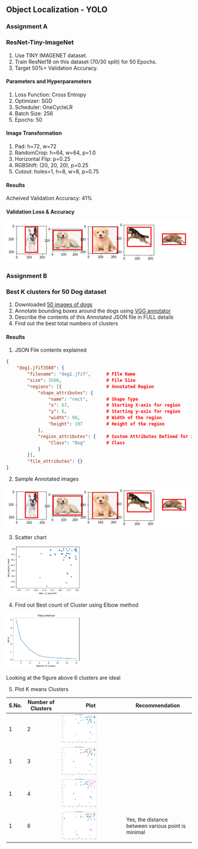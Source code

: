 ##   Object Localization - YOLO

### Assignment A
### ResNet-Tiny-ImageNet
1. Use TINY IMAGENET dataset. 
2. Train ResNet18 on this dataset (70/30 split) for 50 Epochs.
3. Target 50%+ Validation Accuracy.

#### Parameters and Hyperparameters
1. Loss Function: Cross Entropy
2. Optimizer: SGD
3. Scheduler: OneCycleLR
4. Batch Size: 256
5. Epochs: 50

#### Image Transformation
1. Pad: h=72, w=72
2. RandomCrop: h=64, w=64, p=1.0
3. Horizontal Flip: p=0.25
4. RGBShift: (20, 20, 20), p=0.25
5. Cutout: holes=1, h=8, w=8, p=0.75

#### Results
Acheived Validation Accuracy: 41%

#### Validation Loss & Accuracy
![](https://github.com/anuragal/deep-learning/blob/master/S12/Assignment_B/files/annotated_5dog_image.png)

### Assignment B
### Best K clusters for 50 Dog dataset
1. Downloaded [50 images of dogs](https://github.com/anuragal/deep-learning/tree/master/S12/Assignment_B/dog_images)
2. Annotate bounding boxes around the dogs using [VGG annotator](http://www.robots.ox.ac.uk/~vgg/software/via/)
3. Describe the contents of this Annotated JSON file in FULL details 
4. Find out the best total numbers of clusters

#### Results
1. JSON File contents explained

```json
{
    "dog1.jfif3560": {
        "filename": "dog1.jfif",      # FIle Name
        "size": 3560,                 # File Size
        "regions": [{                 # Annotated Region
            "shape_attributes": {     
                "name": "rect",       # Shape Type
                "x": 67,              # Starting X-axis for region
                "y": 6,               # Starting y-axis for region
                "width": 98,          # Width of the region
                "height": 197         # Height of the region
            },
            "region_attributes": {    # Custom Attributes Defined for image
                "Class": "Dog"        # Class
            }
        }],
        "file_attributes": {}
}
```

2. Sample Annotated images

![](https://github.com/anuragal/deep-learning/blob/master/S12/Assignment_B/files/annotated_5dog_image.png)

3. Scatter chart

<a href="url"><img src="https://github.com/anuragal/deep-learning/blob/master/S12/Assignment_B/files/scatter_log.png" height="40%" width="40%" ></a>


4. Find out Best count of Cluster using Elbow method

<a href="url"><img src="https://github.com/anuragal/deep-learning/blob/master/S12/Assignment_B/files/Elbow.png" height="40%" width="40%" ></a>

Looking at the figure above 6 clusters are ideal

5. Plot K means Clusters

| S.No.  | Number of Clusters | Plot | Recommendation |
| ------------- | ------------- | ------------- | ------------- |
| 1  | 2 | <a href="url"><img src="https://github.com/anuragal/deep-learning/blob/master/S12/Assignment_B/files/2-clusters.png" height="60%" width="60%" ></a> | |
| 1  | 3 | <a href="url"><img src="https://github.com/anuragal/deep-learning/blob/master/S12/Assignment_B/files/3-clusters.png" height="60%" width="60%" ></a> | |
| 1  | 4 | <a href="url"><img src="https://github.com/anuragal/deep-learning/blob/master/S12/Assignment_B/files/4-clusters.png" height="60%" width="60%" ></a> | |
| 1  | 6 | <a href="url"><img src="https://github.com/anuragal/deep-learning/blob/master/S12/Assignment_B/files/6-clusters.png" height="60%" width="60%" ></a> | Yes, the distance between various point is minimal |

